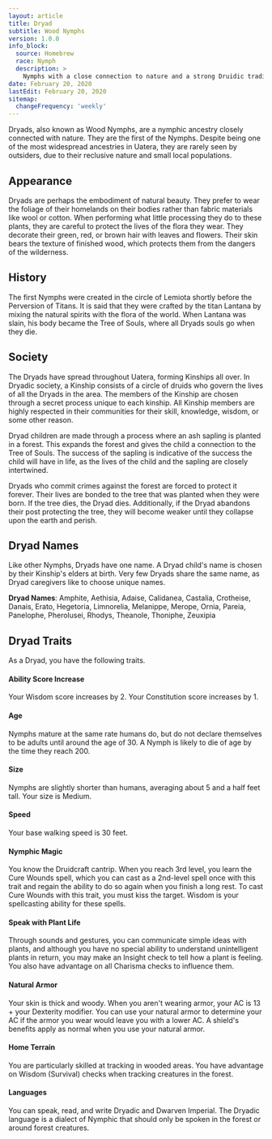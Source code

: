 ```yaml
---
layout: article
title: Dryad
subtitle: Wood Nymphs
version: 1.0.0
info_block:
  source: Homebrew
  race: Nymph
  description: >
    Nymphs with a close connection to nature and a strong Druidic tradition.
date: February 20, 2020
lastEdit: February 20, 2020
sitemap:
  changeFrequency: 'weekly'
---
```


Dryads, also known as Wood Nymphs, are a nymphic ancestry closely connected
with nature. They are the first of the Nymphs. Despite being one of the most
widespread ancestries in Uatera, they are rarely seen by outsiders, due to
their reclusive nature and small local populations.


## Appearance
Dryads are perhaps the embodiment of natural beauty. They prefer to wear the
foliage of their homelands on their bodies rather than fabric materials like
wool or cotton. When performing what little processing they do to these plants,
they are careful to protect the lives of the flora they wear. They decorate
their green, red, or brown hair with leaves and flowers. Their skin bears the
texture of finished wood, which protects them from the dangers of the
wilderness.


## History
The first Nymphs were created in the circle of Lemiota shortly before the
Perversion of Titans. It is said that they were crafted by the titan Lantana by
mixing the natural spirits with the flora of the world. When Lantana was slain,
his body became the Tree of Souls, where all Dryads souls go when they die.


## Society
The Dryads have spread throughout Uatera, forming Kinships all over. In Dryadic
society, a Kinship consists of a circle of druids who govern the lives of all
the Dryads in the area. The members of the Kinship are chosen through a secret
process unique to each kinship. All Kinship members are highly respected in
their communities for their skill, knowledge, wisdom, or some other reason.

Dryad children are made through a process where an ash sapling is planted in
a forest. This expands the forest and gives the child a connection to the Tree
of Souls. The success of the sapling is indicative of the success the child
will have in life, as the lives of the child and the sapling are closely
intertwined.

Dryads who commit crimes against the forest are forced to protect it forever.
Their lives are bonded to the tree that was planted when they were born. If the
tree dies, the Dryad dies. Additionally, if the Dryad abandons their post
protecting the tree, they will become weaker until they collapse upon the earth
and perish.


## Dryad Names
Like other Nymphs, Dryads have one name. A Dryad child's name is chosen by
their Kinship's elders at birth. Very few Dryads share the same name, as Dryad
caregivers like to choose unique names.

**Dryad Names**: Amphite, Aethisia, Adaise, Calidanea, Castalia, Crotheise,
Danais, Erato, Hegetoria, Limnorelia, Melanippe, Merope, Ornia, Pareia,
Panelophe, Pherolusei, Rhodys, Theanole, Thoniphe, Zeuxipia

## Dryad Traits
As a Dryad, you have the following traits.

#### Ability Score Increase
Your Wisdom score increases by 2. Your Constitution score increases by 1.

#### Age
Nymphs mature at the same rate humans do, but do not declare themselves to be
adults until around the age of 30. A Nymph is likely to die of age by the time
they reach 200.

#### Size
Nymphs are slightly shorter than humans, averaging about 5 and a half feet
tall. Your size is Medium.

#### Speed
Your base walking speed is 30 feet.

#### Nymphic Magic
You know the Druidcraft cantrip. When you reach 3rd level, you learn the Cure
Wounds spell, which you can cast as a 2nd-level spell once with this trait
and regain the ability to do so again when you finish a long rest. To cast
Cure Wounds with this trait, you must kiss the target. Wisdom is your
spellcasting ability for these spells.

#### Speak with Plant Life
Through sounds and gestures, you can communicate simple ideas with plants, and
although you have no special ability to understand unintelligent plants in
return, you may make an Insight check to tell how a plant is feeling.
You also have advantage on all Charisma checks to influence them.

#### Natural Armor
Your skin is thick and woody. When you aren't wearing armor, your AC is 13 +
your Dexterity modifier. You can use your natural armor to determine your AC if
the armor you wear would leave you with a lower AC. A shield's benefits apply
as normal when you use your natural armor.

#### Home Terrain
You are particularly skilled at tracking in wooded areas. You have advantage on
Wisdom (Survival) checks when tracking creatures in the forest.

#### Languages
You can speak, read, and write Dryadic and Dwarven Imperial. The Dryadic
language is a dialect of Nymphic that should only be spoken in the forest or
around forest creatures.
